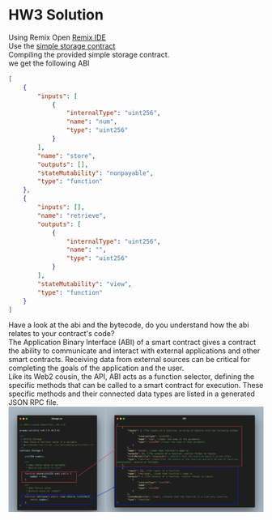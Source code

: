 # HW3 Solution
Using Remix
Open [Remix IDE](https://remix.ethereum.org)\
Use the [simple storage contract](https://gist.github.com/extropyCoder/c0210a05d2e122c63bbe25d2477f95cd)\
Compiling the provided simple storage contract.\
we get the following ABI
```json
[
	{
		"inputs": [
			{
				"internalType": "uint256",
				"name": "num",
				"type": "uint256"
			}
		],
		"name": "store",
		"outputs": [],
		"stateMutability": "nonpayable",
		"type": "function"
	},
	{
		"inputs": [],
		"name": "retrieve",
		"outputs": [
			{
				"internalType": "uint256",
				"name": "",
				"type": "uint256"
			}
		],
		"stateMutability": "view",
		"type": "function"
	}
]
```
Have a look at the abi and the bytecode, do you understand how the abi relates to your contract's code?\
The Application Binary Interface (ABI) of a smart contract gives a contract the ability to communicate and interact with external applications and other smart contracts. Receiving data from external sources can be critical for completing the goals of the application and the user.\
Like its Web2 cousin, the API, ABI acts as a function selector, defining the specific methods that can be called to a smart contract for execution. These specific methods and their connected data types are listed in a generated JSON RPC file. 
![What is ABI?](abi.png)


